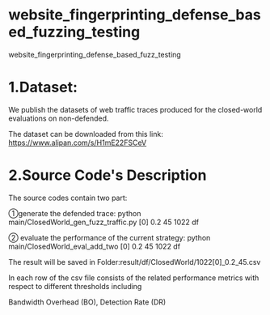 # website_fingerprinting_defense_based_fuzzing_testing
website_fingerprinting_defense_based_fuzz_testing

# 1.Dataset:

We publish the datasets of web traffic traces produced for the closed-world evaluations on non-defended. 

The dataset can be downloaded from this link:  https://www.alipan.com/s/H1mE22FSCeV

# 2.Source Code's Description

The source codes contain two part:

①generate the defended trace: python main/ClosedWorld_gen_fuzz_traffic.py [0] 0.2 45 1022 df
   
② evaluate the performance of the current strategy: python main/ClosedWorld_eval_add_two [0] 0.2 45 1022 df

The result will be saved in Folder:result/df/ClosedWorld/1022[0]_0.2_45.csv

In each row of the csv file consists of the related performance metrics with respect to different thresholds including

Bandwidth Overhead (BO), Detection Rate (DR)



